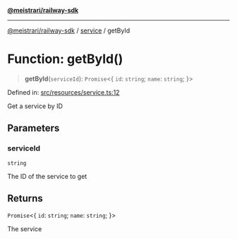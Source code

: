 [**@meistrari/railway-sdk**](../../README.md)

***

[@meistrari/railway-sdk](../../README.md) / [service](../README.md) / getById

# Function: getById()

> **getById**(`serviceId`): `Promise`\<\{ `id`: `string`; `name`: `string`; \}\>

Defined in: [src/resources/service.ts:12](https://github.com/meistrari/railway-sdk/blob/a8a3608a7b1f0ebbb42838fcf133ac76b58513a4/src/resources/service.ts#L12)

Get a service by ID

## Parameters

### serviceId

`string`

The ID of the service to get

## Returns

`Promise`\<\{ `id`: `string`; `name`: `string`; \}\>

The service
